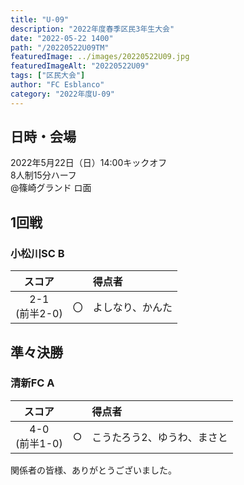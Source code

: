 ```yaml
---
title: "U-09"
description: "2022年度春季区民3年生大会"
date: "2022-05-22 1400"
path: "/20220522U09TM"
featuredImage: ../images/20220522U09.jpg
featuredImageAlt: "20220522U09"
tags: ["区民大会"]
author: "FC Esblanco"
category: "2022年度U-09"
---
```


## 日時・会場

2022年5月22日（日）14:00キックオフ<br>
8人制15分ハーフ<br>
@篠崎グランド  ロ面

## 1回戦　

### 小松川SC B

| スコア |   | 得点者  |
|:------:|:-:|:--------|
| 2-1<br>(前半2-0) | 〇 |よしなり、かんた|

## 準々決勝

### 清新FC A

| スコア |   | 得点者  |
|:------:|:-:|:--------|
| 4-0<br>(前半1-0) | ○ |こうたろう2、ゆうわ、まさと|


関係者の皆様、ありがとうございました。
